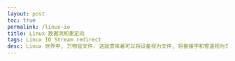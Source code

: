 ```yaml
---
layout: post
toc: true
permalink: /linux-io
title: Linux 数据流和重定向
tags: Linux IO Stream redirect
desc: Linux 世界中, 万物皆文件. 这就意味着可以将设备视为文件, 将套接字和管道视为文件, 将文件也视为文件. 无论何时打开资源, 我们都会获得一个文件描述符编号(file descriptor number). 每个 Linux 进程都包含三个打开的资源: STDIN、 STDOUT、STDERR.  
---
```

